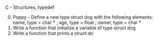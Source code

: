 C - Structures, typedef

0. Poppy - Define a new type struct dog with the following elements: name, type = char * ; age, type = float ; owner, type = char *
1. Write a function that initialize a variable of type struct dog
2. Write a function that prints a struct do
